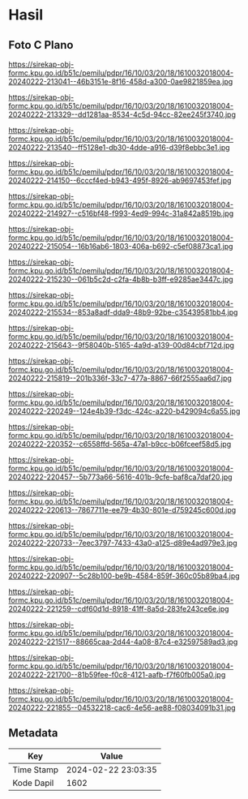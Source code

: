 # Hasil

## Foto C Plano

https://sirekap-obj-formc.kpu.go.id/b51c/pemilu/pdpr/16/10/03/20/18/1610032018004-20240222-213041--46b3151e-8f16-458d-a300-0ae9821859ea.jpg

https://sirekap-obj-formc.kpu.go.id/b51c/pemilu/pdpr/16/10/03/20/18/1610032018004-20240222-213329--dd1281aa-8534-4c5d-94cc-82ee245f3740.jpg

https://sirekap-obj-formc.kpu.go.id/b51c/pemilu/pdpr/16/10/03/20/18/1610032018004-20240222-213540--ff5128e1-db30-4dde-a916-d39f8ebbc3e1.jpg

https://sirekap-obj-formc.kpu.go.id/b51c/pemilu/pdpr/16/10/03/20/18/1610032018004-20240222-214150--6cccf4ed-b943-495f-8926-ab9697453fef.jpg

https://sirekap-obj-formc.kpu.go.id/b51c/pemilu/pdpr/16/10/03/20/18/1610032018004-20240222-214927--c516bf48-f993-4ed9-994c-31a842a8519b.jpg

https://sirekap-obj-formc.kpu.go.id/b51c/pemilu/pdpr/16/10/03/20/18/1610032018004-20240222-215054--16b16ab6-1803-406a-b692-c5ef08873ca1.jpg

https://sirekap-obj-formc.kpu.go.id/b51c/pemilu/pdpr/16/10/03/20/18/1610032018004-20240222-215230--061b5c2d-c2fa-4b8b-b3ff-e9285ae3447c.jpg

https://sirekap-obj-formc.kpu.go.id/b51c/pemilu/pdpr/16/10/03/20/18/1610032018004-20240222-215534--853a8adf-dda9-48b9-92be-c35439581bb4.jpg

https://sirekap-obj-formc.kpu.go.id/b51c/pemilu/pdpr/16/10/03/20/18/1610032018004-20240222-215643--9f58040b-5165-4a9d-a139-00d84cbf712d.jpg

https://sirekap-obj-formc.kpu.go.id/b51c/pemilu/pdpr/16/10/03/20/18/1610032018004-20240222-215819--201b336f-33c7-477a-8867-66f2555aa6d7.jpg

https://sirekap-obj-formc.kpu.go.id/b51c/pemilu/pdpr/16/10/03/20/18/1610032018004-20240222-220249--124e4b39-f3dc-424c-a220-b429094c6a55.jpg

https://sirekap-obj-formc.kpu.go.id/b51c/pemilu/pdpr/16/10/03/20/18/1610032018004-20240222-220352--c6558ffd-565a-47a1-b9cc-b06fceef58d5.jpg

https://sirekap-obj-formc.kpu.go.id/b51c/pemilu/pdpr/16/10/03/20/18/1610032018004-20240222-220457--5b773a66-5616-401b-9cfe-baf8ca7daf20.jpg

https://sirekap-obj-formc.kpu.go.id/b51c/pemilu/pdpr/16/10/03/20/18/1610032018004-20240222-220613--7867711e-ee79-4b30-801e-d759245c600d.jpg

https://sirekap-obj-formc.kpu.go.id/b51c/pemilu/pdpr/16/10/03/20/18/1610032018004-20240222-220733--7eec3797-7433-43a0-a125-d89e4ad979e3.jpg

https://sirekap-obj-formc.kpu.go.id/b51c/pemilu/pdpr/16/10/03/20/18/1610032018004-20240222-220907--5c28b100-be9b-4584-859f-360c05b89ba4.jpg

https://sirekap-obj-formc.kpu.go.id/b51c/pemilu/pdpr/16/10/03/20/18/1610032018004-20240222-221259--cdf60d1d-8918-41ff-8a5d-283fe243ce6e.jpg

https://sirekap-obj-formc.kpu.go.id/b51c/pemilu/pdpr/16/10/03/20/18/1610032018004-20240222-221517--88665caa-2d44-4a08-87c4-e32597589ad3.jpg

https://sirekap-obj-formc.kpu.go.id/b51c/pemilu/pdpr/16/10/03/20/18/1610032018004-20240222-221700--81b59fee-f0c8-4121-aafb-f7f60fb005a0.jpg

https://sirekap-obj-formc.kpu.go.id/b51c/pemilu/pdpr/16/10/03/20/18/1610032018004-20240222-221855--04532218-cac6-4e56-ae88-f08034091b31.jpg


## Metadata

| Key        | Value               |
| ---------- | ------------------- |
| Time Stamp | 2024-02-22 23:03:35 |
| Kode Dapil | 1602                |



